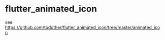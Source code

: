# flutter_animated_icon
see https://github.com/todother/flutter_animated_icon/tree/master/animated_icon
